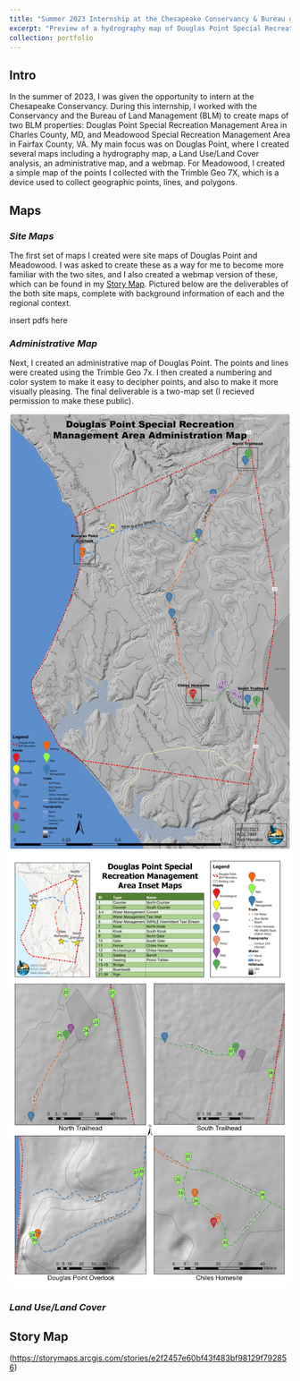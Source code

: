 ```yaml
---
title: "Summer 2023 Internship at the Chesapeake Conservancy & Bureau of Land Management"
excerpt: "Preview of a hydrography map of Douglas Point Special Recreation Management Area<br/><img src='/images/dp_hydro_preview2.png'>"
collection: portfolio
---
```

## **Intro**
In the summer of 2023, I was given the opportunity to intern at the Chesapeake Conservancy. During this internship, I worked with the Conservancy and the Bureau of Land Management (BLM) to create maps of two BLM properties: Douglas Point Special Recreation Management Area in Charles County, MD, and Meadowood Special Recreation Management Area in Fairfax County, VA. My main focus was on Douglas Point, where I created several maps including a hydrography map, a Land Use/Land Cover analysis, an administrative map, and a webmap. For Meadowood, I created a simple map of the points I collected with the Trimble Geo 7X, which is a device used to collect geographic points, lines, and polygons.

## **Maps**
### ***Site Maps***
The first set of maps I created were site maps of Douglas Point and Meadowood. I was asked to create these as a way for me to become more familiar with the two sites, and I also created a webmap version of these, which can be found in my [Story Map](https://storymaps.arcgis.com/stories/e2f2457e60bf43f483bf98129f792856). Pictured below are the deliverables of the both site maps, complete with background information of each and the regional context.

insert pdfs here

### ***Administrative Map***
Next, I created an administrative map of Douglas Point. The points and lines were created using the Trimble Geo 7x. I then created a numbering and color system to make it easy to decipher points, and also to make it more visually pleasing. The final deliverable is a two-map set (I recieved permission to make these public).

<img src='/images/douglas_point_admin_map_web.jpg'><img src='/images/douglas_point_admin_inset_web.jpg'>

### ***Land Use/Land Cover***

## **Story Map**
(https://storymaps.arcgis.com/stories/e2f2457e60bf43f483bf98129f792856)
